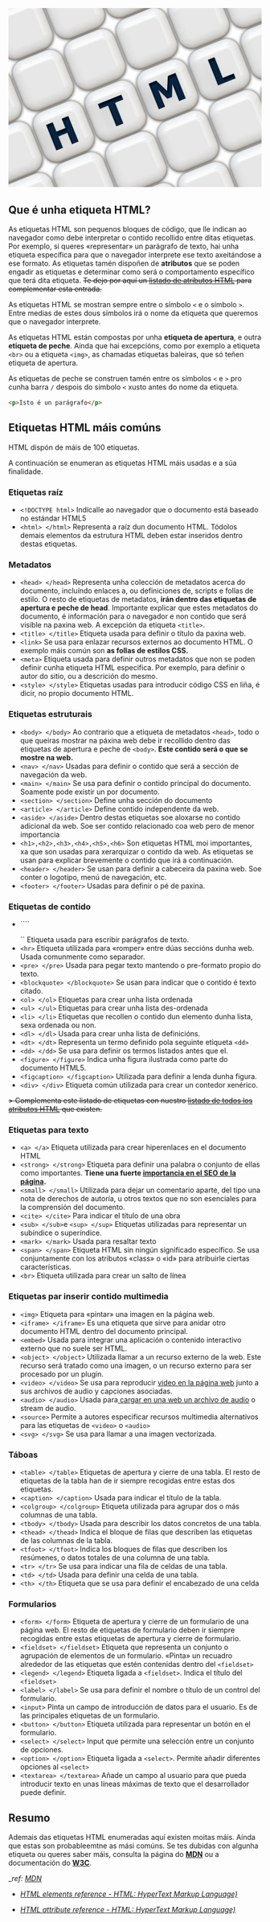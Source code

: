 ![Etiquetas HTML](./assets/html5-386614_1920-1024x724.jpg)
## Que é unha etiqueta HTML?

As etiquetas HTML son pequenos bloques de código, que lle indican ao navegador como debe interpretar o contido recollido entre ditas etiquetas. Por exemplo, si queres «representar» un parágrafo de texto, hai unha etiqueta específica para que o navegador interprete ese texto axeitándose a ese formato. As etiquetas tamén dispoñen de **atributos** que se poden engadir as etiquetas e determinar como será o comportamento específico que terá dita etiqueta. ~~Te dejo por aquí un [listado de atributos HTML](https://carontestudio.com/blog/atributos-html/) para complementar esta entrada.~~

As etiquetas HTML se mostran sempre entre o símbolo `<` e o símbolo  `>`. Entre medias de estes dous símbolos irá o nome da etiqueta que queremos que o navegador interprete.

As etiquetas HTML están compostas por unha **etiqueta de apertura**, e outra  **etiqueta de peche**. Aínda que hai excepcións, como por exemplo a etiqueta `<br>` ou a etiqueta `<img>`, as chamadas etiquetas baleiras, que só teñen etiqueta de apertura.

As etiquetas de peche se construen tamén entre os símbolos `<` e `>`  pro cunha barra `/` despois do simbolo `<` xusto antes do nome da etiqueta.

```html
<p>Isto é un parágrafo</p>
```
## Etiquetas HTML máis comúns
HTML dispón de máis de 100 etiquetas.

A continuación se enumeran as etiquetas HTML máis usadas e a súa finalidade.

### Etiquetas raíz

- ``<!DOCTYPE html>`` Indícalle ao navegador que o documento está baseado no estándar HTML5
- ``<html> </html>`` Representa a raíz dun documento HTML. Tódolos demais elementos da estrutura HTML deben estar inseridos dentro destas etiquetas.

### Metadatos

- ``<head> </head>`` Representa unha colección de metadatos acerca do documento, incluíndo enlaces a, ou definiciones de, scripts e follas de estilo. O resto de etiquetas de metadatos, **irán dentro das etiquetas de apertura e peche de head**. Importante explicar que estes metadatos do documento, é información para o navegador e non contido que será visible na paxina web. A excepción da etiqueta ``<title>``.
- ``<title> </title>`` Etiqueta usada para definir o título da paxina web.
- ``<link>`` Se usa para enlazar recursos externos ao documento HTML. O exemplo máis común son **as follas de estilos CSS.**
- ``<meta>`` Etiqueta usada para definir outros metadatos que non se poden definir cunha etiqueta HTML especifica. Por exemplo, para definir o autor do sitio, ou a descrición do mesmo.
- ``<style> </style>`` Etiquetas usadas para introducir código CSS en liña, é dicir, no propio documento HTML.

### Etiquetas estruturais

- ``<body> </body>`` Ao contrario que a etiqueta de metadatos ``<head>``, todo o que queiras mostrar na páxina web debe ir recollido dentro das etiquetas de apertura e peche de ``<body>``. **Este contido será o que se mostre na web.**
- ``<nav> </nav>`` Usadas para definir o contido que será a sección de navegación da web.
- ``<main> </main>`` Se usa para definir o contido principal do documento. Soamente pode existir un por documento.
- ``<section> </section>`` Define unha sección do documento
- ``<article> </article>`` Define contido independente da web.
- ``<aside> </aside>`` Dentro destas etiquetas soe aloxarse no contido adicional da web. Soe ser contido relacionado coa web pero de menor importancia
- ``<h1>,<h2>,<h3>,<h4>,<h5>,<h6>`` Son etiquetas HTML moi importantes, xa que son usadas para xerarquizar o contido da web. As etiquetas se usan para explicar brevemente o contido que irá a continuación.
- ``<header> </header>`` Se usan para definir a cabeceira da paxina web. Soe conter o logotipo, menú de navegación, etc.
- ``<footer> </footer>`` Usadas para definir o pé de paxina.

### Etiquetas de contido

- ````<p> </p>`` Etiqueta usada para escribir parágrafos de texto.
- ``<hr>`` Etiqueta utilizada para «romper» entre dúas seccións dunha web. Usada comunmente como separador.
- ``<pre> </pre>`` Usada para pegar texto mantendo o pre-formato propio do texto.
- ``<blockquote> </blockquote>`` Se usan para indicar que o contido é texto citado.
- ``<ol> </ol>`` Etiquetas para crear unha lista ordenada
- ``<ul> </ul>`` Etiquetas para crear unha lista des-ordenada
- ``<li> </li>`` Etiquetas que recollen o contido dun elemento dunha lista, sexa ordenada ou non.
- ``<dl> </dl>`` Usada para crear unha lista de definicións.
- ``<dt> </dt>`` Representa un termo definido pola seguinte etiqueta ``<dd>``
- ``<dd> </dd>`` Se usa para definir os termos listados antes que el.
- ``<figure> </figure>`` Indica unha figura ilustrada como parte do documento HTML5.
- ``<figcaption> </figcaption>`` Utilizada para definir a lenda dunha figura.
- ``<div> </div>`` Etiqueta común utilizada para crear un contedor xenérico.

~~> Complementa este listado de etiquetas con nuestro [listado de todos los atributos HTML](https://carontestudio.com/blog/atributos-html/) que existen.~~

### Etiquetas para texto

- ``<a> </a>`` Etiqueta utilizada para crear hiperenlaces en el documento HTML
- ``<strong> </strong>`` Etiqueta para definir una palabra o conjunto de ellas como importantes. **Tiene una fuerte [importancia en el SEO de la página](https://carontestudio.com/marketing/seo-posicionamiento-buscadores-vitoria/).**
- ``<small> </small>`` Utilizada para dejar un comentario aparte, del tipo una nota de derechos de autoría, u otros textos que no son esenciales para la comprensión del documento.
- ``<cite> </cite>`` Para indicar el título de una obra
- ``<sub> </sub>``e  ``<sup> </sup>`` Etiquetas utilizadas para representar un subíndice o superíndice.
- ``<mark> </mark>`` Usada para resaltar texto
- ``<span> </span>`` Etiqueta HTML sin ningún significado específico. Se usa conjuntamente con los atributos «class» o «id» para atribuirle ciertas características.
- ``<br>`` Etiqueta utilizada para crear un salto de línea

### Etiquetas par inserir contido multimedia

- ``<img>`` Etiqueta para «pintar» una imagen en la página web.
- ``<iframe> </iframe>`` Es una etiqueta que sirve para anidar otro documento HTML dentro del documento principal.
- ``<embed>`` Usada para integrar una aplicación o contenido interactivo externo que no suele ser HTML.
- ``<object> </object>`` Utilizada llamar a un recurso externo de la web. Este recurso será tratado como una imagen, o un recurso externo para ser procesado por un plugin.
- ``<video> </video>`` Se usa para reproducir [video en la página web](https://carontestudio.com/blog/como-poner-un-video-de-fondo-en-html/) junto a sus archivos de audio y capciones asociadas.
- ``<audio> </audio>`` Usada para[ cargar en una web un archivo de audio](https://carontestudio.com/blog/como-anadir-un-reproductor-de-audio-html/) o stream de audio.
- ``<source>`` Permite a autores especificar recursos multimedia alternativos para las etiquetas de ``<video>`` o ``<audio>``
- ``<svg> </svg>`` Se usa para llamar a una imagen vectorizada.

### Táboas

- ``<table> </table>`` Etiquetas de apertura y cierre de una tabla. El resto de etiquetas de la tabla han de ir siempre recogidas entre estas dos etiquetas.
- ``<caption> </caption>`` Usada para indicar el título de la tabla.
- ``<colgroup> </colgroup>`` Etiqueta utilizada para agrupar dos o más columnas de una tabla.
- ``<tbody> </tbody>`` Usada para describir los datos concretos de una tabla.
- ``<thead> </thead>`` Indica el bloque de filas que describen las etiquetas de las columnas de la tabla.
- ``<tfoot> </tfoot>`` Indica los bloques de filas que describen los resúmenes, o datos totales de una columna de una tabla.
- ``<tr> </tr>`` Se usa para indicar una fila de celdas de una tabla.
- ``<td> </td>`` Usada para definir una celda de una tabla.
- ``<th> </th>`` Etiqueta que se usa para definir el encabezado de una celda

### Formularios

- ``<form> </form>`` Etiqueta de apertura y cierre de un formulario de una página web. El resto de etiquetas de formulario deben ir siempre recogidas entre estas etiquetas de apertura y cierre de formulario.
- ``<fieldset> </fieldset>`` Etiqueta que representa un conjunto o agrupación de elementos de un formulario. «Pinta» un recuadro alrededor de las etiquetas que estén contenidas dentro del ``<fieldset>``
- ``<legend> </legend>`` Etiqueta ligada a ``<fieldset>``. Indica el título del ``<fieldset>``
- ``<label> </label>`` Se usa para definir el nombre o título de un control del formulario.
- ``<input>`` Pinta un campo de introducción de datos para el usuario. Es de las principales etiquetas de un formulario.
- ``<button> </button>`` Etiqueta utilizada para representar un botón en el formulario.
- ``<select> </select>`` Input que permite una selección entre un conjunto de opciones.
- ``<option> </option>`` Etiqueta ligada a ``<select>``. Permite añadir diferentes opciones al ``<select>``
- ``<textarea> </textarea>`` Añade un campo al usuario para que pueda introducir texto en unas líneas máximas de texto que el desarrollador puede definir.

## Resumo

Ademais das etiquetas HTML enumeradas aquí existen moitas máis. Aínda que estas son probableemtne as mási comúns. Se tes dubidas con algunha etiqueta ou queres saber máis, consulta la página do **[MDN](https://developer.mozilla.org/en-US/docs/Web/HTML/Element)** ou a documentación do **[W3C](https://www.w3c.es/)**.

__ref:_  *[MDN](mozilla.org)*

- *[HTML elements reference - HTML: HyperText Markup Language)](https://developer.mozilla.org/en-US/docs/Web/HTML/Element)*

- *[HTML attribute reference - HTML: HyperText Markup Language)](https://developer.mozilla.org/en-US/docs/Web/HTML/Attributes)*

